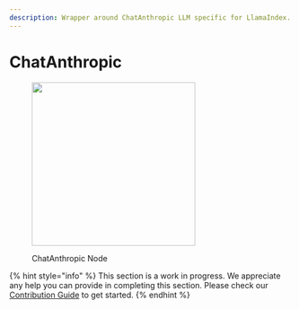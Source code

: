 ```yaml
---
description: Wrapper around ChatAnthropic LLM specific for LlamaIndex.
---
```


# ChatAnthropic

<figure><img src="../../../.gitbook/assets/image (2) (1).png" alt="" width="291"><figcaption><p>ChatAnthropic Node</p></figcaption></figure>

{% hint style="info" %}
This section is a work in progress. We appreciate any help you can provide in completing this section. Please check our [Contribution Guide](../../../contributing/) to get started.
{% endhint %}
